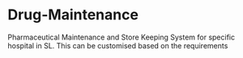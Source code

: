 # Drug-Maintenance
Pharmaceutical Maintenance and Store Keeping System for specific hospital in SL. This can be customised based on the requirements
